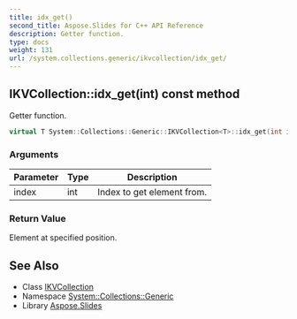 ```yaml
---
title: idx_get()
second_title: Aspose.Slides for C++ API Reference
description: Getter function.
type: docs
weight: 131
url: /system.collections.generic/ikvcollection/idx_get/
---
```

## IKVCollection::idx_get(int) const method


Getter function.

```cpp
virtual T System::Collections::Generic::IKVCollection<T>::idx_get(int index) const override=0
```


### Arguments

| Parameter | Type | Description |
| --- | --- | --- |
| index | int | Index to get element from. |

### Return Value

Element at specified position.

## See Also

* Class [IKVCollection](../)
* Namespace [System::Collections::Generic](../../)
* Library [Aspose.Slides](../../../)